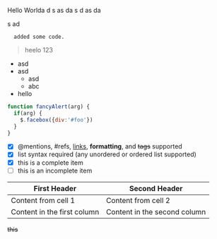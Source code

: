 Hello Worlda
d s
as
da
s d
as
da

s ad


```
  added some code.
```

> heelo 123

- asd
- asd
  - asd
  - abc
- hello

```javascript
function fancyAlert(arg) {
  if(arg) {
    $.facebox({div:'#foo'})
  }
}
```

- [x] @mentions, #refs, [links](), **formatting**, and <del>tags</del> supported
- [x] list syntax required (any unordered or ordered list supported)
- [x] this is a complete item
- [ ] this is an incomplete item

First Header | Second Header
------------ | -------------
Content from cell 1 | Content from cell 2
Content in the first column | Content in the second column

 ~~this~~